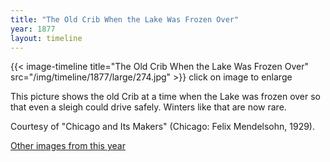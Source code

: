```yaml
---
title: "The Old Crib When the Lake Was Frozen Over"
year: 1877
layout: timeline
---
```


{{< image-timeline title="The Old Crib When the Lake Was Frozen Over" src="/img/timeline/1877/large/274.jpg" >}}
click on image to enlarge 

This picture shows the old Crib at a time when the Lake was frozen over so that even a sleigh could drive safely. Winters like that are now rare. 

Courtesy of "Chicago and Its Makers" (Chicago: Felix Mendelsohn, 1929). 

[Other images from this year](/historical/timeline/1877)